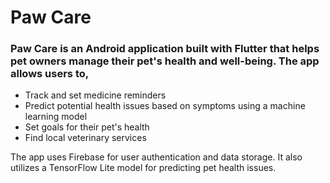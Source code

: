 # Paw Care

### Paw Care is an Android application built with Flutter that helps pet owners manage their pet's health and well-being. The app allows users to, 

*   Track and set medicine reminders
*   Predict potential health issues based on symptoms using a machine learning model
*   Set goals for their pet's health
*   Find local veterinary services

The app uses Firebase for user authentication and data storage. It also utilizes a TensorFlow Lite model for predicting pet health issues.
